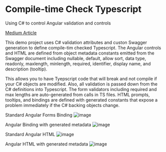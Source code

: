 # Compile-time Check Typescript

Using C# to control Angular validation and controls

[Medium Article](https://medium.com/@nullref/compile-time-checked-typescript-db5b60125d00)

This demo project uses C# validation attributes and custon Swagger generation to define compile-tim checked Typescript. The Angular controls and HTML are defined from object metadata constants emitted from the Swagger document including nullable, default, allow sort, data type, readonly, maxlength, minlength, required, identifier, display name, and description (tooltip).

This allows you to have Tyepscript code that will break and not compile if your C# objects are modified. Also, all validation is passed down from the C# definitions into Typescript. The form validators including required and max lengths are auto-generated from calls in TS files. HTML prompts, tooltips, and bindings are defined with generated constants that expose a problem immediately if the C# backing objects change.

Standard Angular Forms Binding
![image](https://github.com/nullrefio/Demo.TypescriptCompiled/assets/7587796/9dbc1abd-5413-492a-899d-06fe3a3ab776)

Angular Binding with generated metadata
![image](https://github.com/nullrefio/Demo.TypescriptCompiled/assets/7587796/30fc87e0-d756-4141-84c8-96f4e7efaed7)

Standard Angular HTML
![image](https://github.com/nullrefio/Demo.TypescriptCompiled/assets/7587796/ea964c39-550c-4515-bf76-b0dbfed8a5ec)

Angular HTML with generated metadata
![image](https://github.com/nullrefio/Demo.TypescriptCompiled/assets/7587796/910a8d27-237c-4203-bf5a-2b9ee9d15c36)
